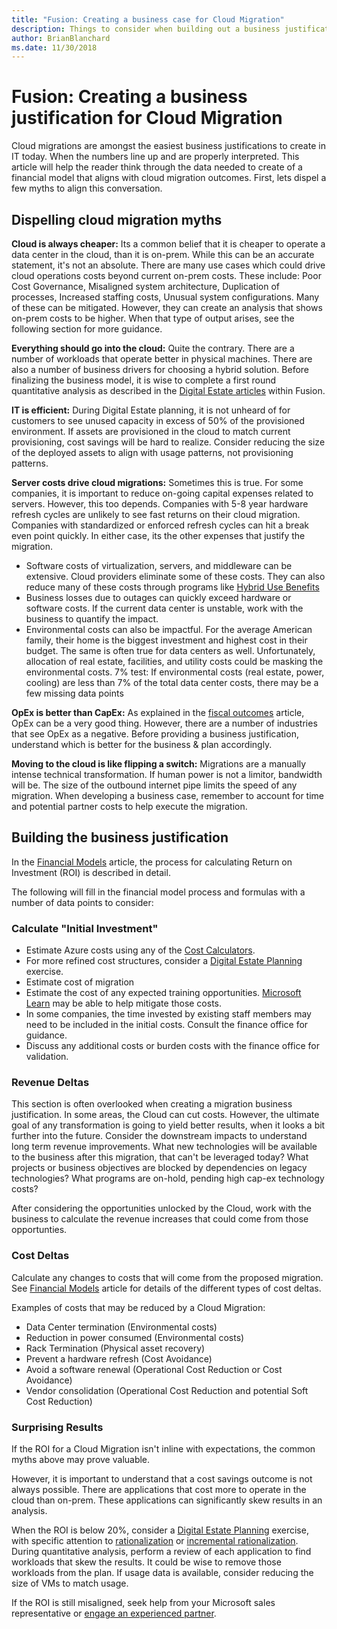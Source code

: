 ```yaml
---
title: "Fusion: Creating a business case for Cloud Migration"
description: Things to consider when building out a business justification for cloud migration
author: BrianBlanchard
ms.date: 11/30/2018
---
```


# Fusion: Creating a business justification for Cloud Migration

Cloud migrations are amongst the easiest business justifications to create in IT today. When the numbers line up and are properly interpreted. This article will help the reader think through the data needed to create of a financial model that aligns with cloud migration outcomes. First, lets dispel a few myths to align this conversation.

## Dispelling cloud migration myths

**Cloud is always cheaper:** Its a common belief that it is cheaper to operate a data center in the cloud, than it is on-prem. While this can be an accurate statement, it's not an absolute. There are many use cases which could drive cloud operations costs beyond current on-prem costs. These include: Poor Cost Governance, Misaligned system architecture, Duplication of processes, Increased staffing costs, Unusual system configurations. Many of these can be mitigated. However, they can create an analysis that shows on-prem costs to be higher. When that type of output arises, see the following section for more guidance.

**Everything should go into the cloud:** Quite the contrary. There are a number of workloads that operate better in physical machines. There are also a number of business drivers for choosing a hybrid solution. Before finalizing the business model, it is wise to complete a first round quantitative analysis as described in the [Digital Estate articles](../digital-estate/rationalize-incremental.md) within Fusion.

**IT is efficient:** During Digital Estate planning, it is not unheard of for customers to see unused capacity in excess of 50% of the provisioned environment. If assets are provisioned in the cloud to match current provisioning, cost savings will be hard to realize. Consider reducing the size of the deployed assets to align with usage patterns, not provisioning patterns.

**Server costs drive cloud migrations:** Sometimes this is true. For some companies, it is important to reduce on-going capital expenses related to servers. However, this too depends. Companies with 5-8 year hardware refresh cycles are unlikely to see fast returns on their cloud migration. Companies with standardized or enforced refresh cycles can hit a break even point quickly. In either case, its the other expenses that justify the migration.

* Software costs of virtualization, servers, and middleware can be extensive. Cloud providers eliminate some of these costs. They can also reduce many of these costs through programs like [Hybrid Use Benefits](https://azure.microsoft.com/en-us/pricing/hybrid-benefit/#services)
* Business losses due to outages can quickly exceed hardware or software costs. If the current data center is unstable, work with the business to quantify the impact.
* Environmental costs can also be impactful. For the average American family, their home is the biggest investment and highest cost in their budget. The same is often true for data centers as well. Unfortunately, allocation of real estate, facilities, and utility costs could be masking the environmental costs. 7% test: If environmental costs (real estate, power, cooling) are less than 7% of the total data center costs, there may be a few missing data points

**OpEx is better than CapEx:** As explained in the [fiscal outcomes](business-outcomes/fiscal-outcomes.md) article, OpEx can be a very good thing. However, there are a number of industries that see OpEx as a negative. Before providing a business justification, understand which is better for the business & plan accordingly.

**Moving to the cloud is like flipping a switch:** Migrations are a manually intense technical transformation. If human power is not a limitor, bandwidth will be. The size of the outbound internet pipe limits the speed of any migration. When developing a business case, remember to account for time and potential partner costs to help execute the migration.

## Building the business justification

In the [Financial Models](financial-models.md) article, the process for calculating Return on Investment (ROI) is described in detail. 

The following will fill in the financial model process and formulas with a number of data points to consider:

### Calculate "Initial Investment"

* Estimate Azure costs using any of the [Cost Calculators](../digital-estate/calculate.md).
* For more refined cost structures, consider a [Digital Estate Planning](../digital-estate/overview.md) exercise.
* Estimate cost of migration
* Estimate the cost of any expected training opportunities. [Microsoft Learn](https://docs.microsoft.com/learn/) may be able to help mitigate those costs.
* In some companies, the time invested by existing staff members may need to be included in the initial costs. Consult the finance office for guidance.
* Discuss any additional costs or burden costs with the finance office for validation.

### Revenue Deltas

This section is often overlooked when creating a migration business justification. In some areas, the Cloud can cut costs. However, the ultimate goal of any transformation is going to yield better results, when it looks a bit further into the future. Consider the downstream impacts to understand long term revenue improvements. What new technologies will be available to the business after this migration, that can't be leveraged today? What projects or business objectives are blocked by dependencies on legacy technologies? What programs are on-hold, pending high cap-ex technology costs?

After considering the opportunities unlocked by the Cloud, work with the business to calculate the revenue increases that could come from those opportunties.

### Cost Deltas

Calculate any changes to costs that will come from the proposed migration. See [Financial Models](financial-models.md) article for details of the different types of cost deltas.

Examples of costs that may be reduced by a Cloud Migration:

* Data Center termination (Environmental costs)
* Reduction in power consumed (Environmental costs)
* Rack Termination (Physical asset recovery)
* Prevent a hardware refresh (Cost Avoidance)
* Avoid a software renewal (Operational Cost Reduction or Cost Avoidance)
* Vendor consolidation (Operational Cost Reduction and potential Soft Cost Reduction)

### Surprising Results

If the ROI for a Cloud Migration isn't inline with expectations, the common myths above may prove valuable.

However, it is important to understand that a cost savings outcome is not always possible. There are applications that cost more to operate in the cloud than on-prem. These applications can significantly skew results in an analysis. 

When the ROI is below 20%, consider a [Digital Estate Planning](../digital-estate/overview.md) exercise, with specific attention to [rationalization](../digital-estate/rationalize.md) or [incremental rationalization](../digital-estate/rationalize-incremental.md). During quantitative analysis, perform a review of each application to find workloads that skew the results. It could be wise to remove those workloads from the plan. If usage data is available, consider reducing the size of VMs to match usage.

If the ROI is still misaligned, seek help from your Microsoft sales representative or [engage an experienced partner](https://azure.microsoft.com/en-us/migration/partners/).